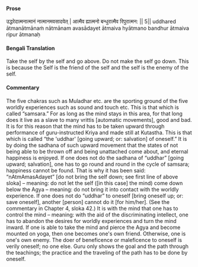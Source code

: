 #### Prose 

उद्धरेदात्मनात्मानं नात्मानमवसादयेत् |
आत्मैव ह्यात्मनो बन्धुरात्मैव रिपुरात्मन: || 5||
uddhared ātmanātmānaṁ nātmānam avasādayet
ātmaiva hyātmano bandhur ātmaiva ripur ātmanaḥ

 #### Bengali Translation 

Take the self by the self and go above. Do not make the self go down. This is because the Self is the friend of the self and the self is the enemy of the self.

 #### Commentary 

The five chakras such as Muladhar etc. are the sporting ground of the five worldly experiences such as sound and touch etc. This is that which is called “samsara.” For as long as the mind stays in this area, for that long does it live as a slave to many vrittis [automatic movements], good and bad. It is for this reason that the mind has to be taken upward through performance of guru-instructed Kriya and made still at Kutastha. This is that which is called “the 'uddhar' [going upward; or: salvation] of oneself.” It is by doing the sadhana of such upward movement that the states of not being able to be thrown off and being unattached come about, and eternal happiness is enjoyed. If one does not do the sadhana of “uddhar” [going upward; salvation], one has to go round and round in the cycle of samsara; happiness cannot be found. That is why it has been said: “nAtmAmasAdayet” [do not bring the self down; see first line of above sloka] – meaning: do not let the self ([in this case] the mind) come down below the Agya – meaning: do not bring it into contact with the worldly experience. If one does not do “uddhar” to oneself [bring oneself up; or: save oneself], another [person] cannot do it [for him/her]. (See the commentary in Chapter 4, sloka 42.) It is with the mind that one has to control the mind – meaning: with the aid of the discriminating intellect, one has to abandon the desires for worldly experiences and turn the mind inward. If one is able to take the mind and pierce the Agya and become mounted on yoga, then one becomes one's own friend. Otherwise, one is one's own enemy. The doer of beneficence or maleficence to oneself is verily oneself; no one else. Guru only shows the goal and the path through the teachings; the practice and the traveling of the path has to be done by oneself. 